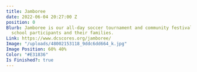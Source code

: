 ```yaml
---
title: Jamboree
date: 2022-06-04 20:27:00 Z
position: 0
Blurb: Jamboree is our all-day soccer tournament and community festival for our elementary
  school participants and their families.
Link: https://www.dcscores.org/jamboree/
Image: "/uploads/48002153118_9ddc6dd664_k.jpg"
Image Position: 60% 40%
Color: "#E31836"
Is Finished?: true
---
```



